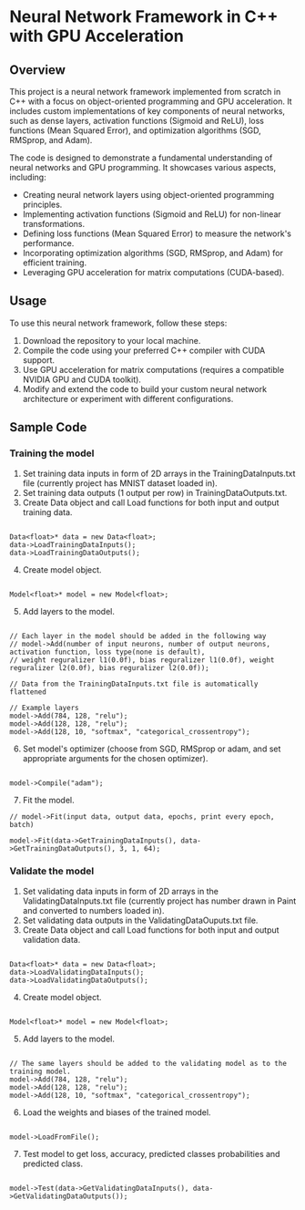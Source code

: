# Neural Network Framework in C++ with GPU Acceleration

## Overview

This project is a neural network framework implemented from scratch in C++ with a focus on object-oriented programming and GPU acceleration. It includes custom implementations of key components of neural networks, such as dense layers, activation functions (Sigmoid and ReLU), loss functions (Mean Squared Error), and optimization algorithms (SGD, RMSprop, and Adam).

The code is designed to demonstrate a fundamental understanding of neural networks and GPU programming. It showcases various aspects, including:

- Creating neural network layers using object-oriented programming principles.
- Implementing activation functions (Sigmoid and ReLU) for non-linear transformations.
- Defining loss functions (Mean Squared Error) to measure the network's performance.
- Incorporating optimization algorithms (SGD, RMSprop, and Adam) for efficient training.
- Leveraging GPU acceleration for matrix computations (CUDA-based).

## Usage

To use this neural network framework, follow these steps:

1. Download the repository to your local machine.
2. Compile the code using your preferred C++ compiler with CUDA support.
3. Use GPU acceleration for matrix computations (requires a compatible NVIDIA GPU and CUDA toolkit).
4. Modify and extend the code to build your custom neural network architecture or experiment with different configurations.

## Sample Code

### Training the model

1. Set training data inputs in form of 2D arrays in the TrainingDataInputs.txt file (currently project has MNIST dataset loaded in).
2. Set training data outputs (1 output per row) in TrainingDataOutputs.txt.
3. Create Data object and call Load functions for both input and output training data.

```cuda

Data<float>* data = new Data<float>;
data->LoadTrainingDataInputs();
data->LoadTrainingDataOutputs();

```

4. Create model object.

```cuda

Model<float>* model = new Model<float>;

```

5. Add layers to the model.

```cuda

// Each layer in the model should be added in the following way
// model->Add(number of input neurons, number of output neurons, activation function, loss type(none is default),
// weight reguralizer l1(0.0f), bias reguralizer l1(0.0f), weight reguralizer l2(0.0f), bias reguralizer l2(0.0f));

// Data from the TrainingDataInputs.txt file is automatically flattened

// Example layers
model->Add(784, 128, "relu");
model->Add(128, 128, "relu");
model->Add(128, 10, "softmax", "categorical_crossentropy");

```

6. Set model's optimizer (choose from SGD, RMSprop or adam, and set appropriate arguments for the chosen optimizer).

```cuda

model->Compile("adam");

```

7. Fit the model.

```cuda
// model->Fit(input data, output data, epochs, print every epoch, batch)

model->Fit(data->GetTrainingDataInputs(), data->GetTrainingDataOutputs(), 3, 1, 64);

```

### Validate the model

1. Set validating data inputs in form of 2D arrays in the ValidatingDataInputs.txt file (currently project has number drawn in Paint and converted to numbers loaded in).
2. Set validating data outputs in the ValidatingDataOuputs.txt file.
3. Create Data object and call Load functions for both input and output validation data.

```cuda

Data<float>* data = new Data<float>;
data->LoadValidatingDataInputs();
data->LoadValidatingDataOutputs();

```

4. Create model object.

```cuda

Model<float>* model = new Model<float>;

```

5. Add layers to the model.

```cuda

// The same layers should be added to the validating model as to the training model.
model->Add(784, 128, "relu");
model->Add(128, 128, "relu");
model->Add(128, 10, "softmax", "categorical_crossentropy");

```

6. Load the weights and biases of the trained model.

```cuda

model->LoadFromFile();

```

7. Test model to get loss, accuracy, predicted classes probabilities and predicted class.

```cuda

model->Test(data->GetValidatingDataInputs(), data->GetValidatingDataOutputs());

```
